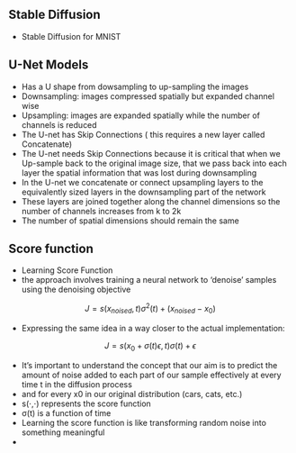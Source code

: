 ## Stable Diffusion

* Stable Diffusion for MNIST

## U-Net Models

* Has a U shape from dowsampling to up-sampling the images
* Downsampling: images compressed spatially but expanded channel wise
* Upsampling: images are expanded spatially while the number of channels is reduced
* The U-net has Skip Connections ( this requires a new layer called Concatenate)
* The U-net needs Skip Connections because it is critical that when we Up-sample back to the original image size, that we pass back into each layer the spatial information that was lost during downsampling
* In the U-net we concatenate or connect upsampling layers to the equivalently sized layers in the downsampling part of the network
* These layers are joined together along the channel dimensions so the number of channels increases from k to 2k
* The number of spatial dimensions should remain the same

## Score function

* Learning Score Function
* the approach involves training a neural network to ‘denoise’ samples using the denoising objective

$$
    J = s( x_{ noised }, t  )  \sigma^2(t) + ( x_{noised} - x_{0})
$$

* Expressing the same idea in a way closer to the actual implementation:

$$
    J = s( x_{ 0 }  + \sigma(t) \epsilon, t )  \sigma(t) + \epsilon
$$
  
* It’s important to understand the concept that our aim is to predict the amount of noise added to each part of our sample effectively at every time t in the diffusion process
*  and for every x0​ in our original distribution (cars, cats, etc.)
* s(⋅,⋅) represents the score function
* σ(t) is a function of time
* Learning the score function is like transforming random noise into something meaningful
* 
